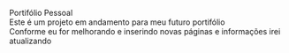 Portifólio Pessoal <br>
Este é um projeto em andamento para meu futuro portifólio <br>
Conforme eu for melhorando e inserindo novas páginas e informações irei atualizando <br>
